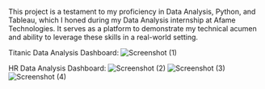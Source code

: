 This project is a testament to my proficiency in Data Analysis, Python, and Tableau, which I honed during my Data Analysis internship at Afame Technologies. It serves as a platform to demonstrate my technical acumen and ability to leverage these skills in a real-world setting.

Titanic Data Analysis Dashboard:
![Screenshot (1)](https://github.com/mahesh15913/Data-Analysis---Afame-Technologies/assets/98447119/9ab926d4-fb16-4a87-83e4-78a1fbe11384)

HR Data Analysis Dashboard:
![Screenshot (2)](https://github.com/mahesh15913/Data-Analysis---Afame-Technologies/assets/98447119/b6cfd309-9374-40d0-87be-e1113b14e19a)
![Screenshot (3)](https://github.com/mahesh15913/Data-Analysis---Afame-Technologies/assets/98447119/05ea4fbd-733b-42af-afd4-66938497994f)
![Screenshot (4)](https://github.com/mahesh15913/Data-Analysis---Afame-Technologies/assets/98447119/63a4a997-7422-4304-a684-ace484af5127)
